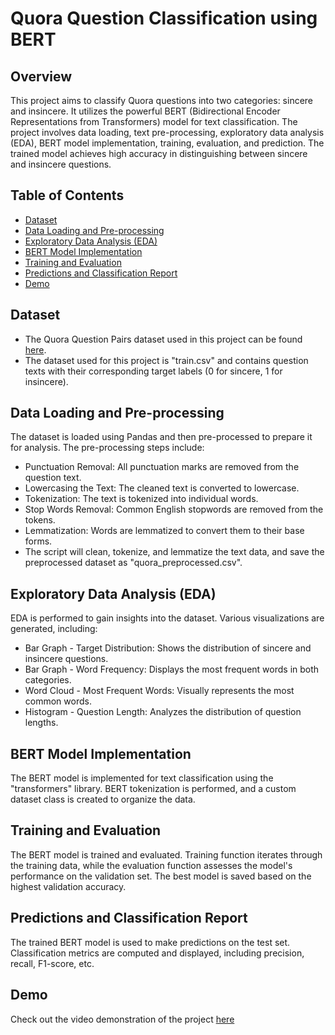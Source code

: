 # Quora Question Classification using BERT

## Overview
This project aims to classify Quora questions into two categories: sincere and insincere. It utilizes the powerful BERT (Bidirectional Encoder Representations from Transformers) model for text classification. The project involves data loading, text pre-processing, exploratory data analysis (EDA), BERT model implementation, training, evaluation, and prediction. The trained model achieves high accuracy in distinguishing between sincere and insincere questions.

## Table of Contents
- [Dataset](#dataset)
- [Data Loading and Pre-processing](#data-loading-and-pre-processing)
- [Exploratory Data Analysis (EDA)](#exploratory-data-analysis-eda)
- [BERT Model Implementation](#bert-model-implementation)
- [Training and Evaluation](#training-and-evaluation)
- [Predictions and Classification Report](#predictions-and-classification-report)
- [Demo](#demo)

## Dataset
- The Quora Question Pairs dataset used in this project can be found [here](https://www.kaggle.com/c/quora-insincere-questions-classification/data).
- The dataset used for this project is "train.csv" and contains question texts with their corresponding target labels (0 for sincere, 1 for insincere). 

## Data Loading and Pre-processing
The dataset is loaded using Pandas and then pre-processed to prepare it for analysis. The pre-processing steps include:
- Punctuation Removal: All punctuation marks are removed from the question text.
- Lowercasing the Text: The cleaned text is converted to lowercase.
- Tokenization: The text is tokenized into individual words.
- Stop Words Removal: Common English stopwords are removed from the tokens.
- Lemmatization: Words are lemmatized to convert them to their base forms.
- The script will clean, tokenize, and lemmatize the text data, and save the preprocessed dataset as "quora_preprocessed.csv".


## Exploratory Data Analysis (EDA)
EDA is performed to gain insights into the dataset. Various visualizations are generated, including:
- Bar Graph - Target Distribution: Shows the distribution of sincere and insincere questions.
- Bar Graph - Word Frequency: Displays the most frequent words in both categories.
- Word Cloud - Most Frequent Words: Visually represents the most common words.
- Histogram - Question Length: Analyzes the distribution of question lengths.

## BERT Model Implementation
The BERT model is implemented for text classification using the "transformers" library. BERT tokenization is performed, and a custom dataset class is created to organize the data.

## Training and Evaluation
The BERT model is trained and evaluated. Training function iterates through the training data, while the evaluation function assesses the model's performance on the validation set. The best model is saved based on the highest validation accuracy.

## Predictions and Classification Report
The trained BERT model is used to make predictions on the test set. Classification metrics are computed and displayed, including precision, recall, F1-score, etc.

## Demo
Check out the video demonstration of the project [here](https://drive.google.com/file/d/1DYsUL3ALT_PFblXF40itrLhDqOmbElpo/view)

